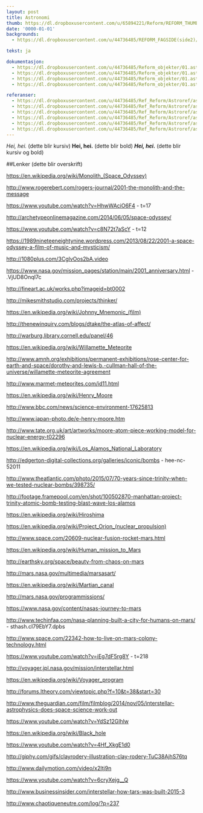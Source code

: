 ```yaml
---
layout: post
title: Astronomi
thumb: https://dl.dropboxusercontent.com/u/65894221/Reform/REFORM_THUMBNAILS/01.Astronomi.jpg
date: '0000-01-01'
backgrounds:
  - https://dl.dropboxusercontent.com/u/44736485/REFORM_FAGSIDE(side2)/01.Astronomi2m.jpg

tekst: ja

dokumentasjon:
  - https://dl.dropboxusercontent.com/u/44736485/Reform_objekter/01.astro1.jpg
  - https://dl.dropboxusercontent.com/u/44736485/Reform_objekter/01.astro1v2.jpg
  - https://dl.dropboxusercontent.com/u/44736485/Reform_objekter/01.astro1v3.jpg
  - https://dl.dropboxusercontent.com/u/44736485/Reform_objekter/01.astro2.jpg

referanser:
  - https://dl.dropboxusercontent.com/u/44736485/Ref_Reform/Astroref/astroref01.jpg
  - https://dl.dropboxusercontent.com/u/44736485/Ref_Reform/Astroref/astroref02.jpg
  - https://dl.dropboxusercontent.com/u/44736485/Ref_Reform/Astroref/astroref03.jpg
  - https://dl.dropboxusercontent.com/u/44736485/Ref_Reform/Astroref/astroref16.jpg
  - https://dl.dropboxusercontent.com/u/44736485/Ref_Reform/Astroref/astroref25.jpg
  - https://dl.dropboxusercontent.com/u/44736485/Ref_Reform/Astroref/astroref74.jpg
---
```


*Hei, hei.* (dette blir kursiv)
**Hei, hei.** (dette blir bold)
***Hei, hei.*** (dette blir kursiv og bold)

##Lenker (dette blir overskrift)

https://en.wikipedia.org/wiki/Monolith_(Space_Odyssey)

http://www.rogerebert.com/rogers-journal/2001-the-monolith-and-the-message

https://www.youtube.com/watch?v=HhwWAciO6F4 - t=17

http://archetypeonlinemagazine.com/2014/06/05/space-odyssey/

https://www.youtube.com/watch?v=c8N72t7aScY - t=12

https://1989nineteeneightynine.wordpress.com/2013/08/22/2001-a-space-odyssey-a-film-of-music-and-mysticism/

http://1080plus.com/3CglvOos2bA.video

https://www.nasa.gov/mission_pages/station/main/2001_anniversary.html - .VjUD8OnqI7c

http://fineart.ac.uk/works.php?imageid=bt0002

http://mikesmithstudio.com/projects/thinker/

https://en.wikipedia.org/wiki/Johnny_Mnemonic_(film)

http://thenewinquiry.com/blogs/dtake/the-atlas-of-affect/

http://warburg.library.cornell.edu/panel/46

https://en.wikipedia.org/wiki/Willamette_Meteorite

http://www.amnh.org/exhibitions/permanent-exhibitions/rose-center-for-earth-and-space/dorothy-and-lewis-b.-cullman-hall-of-the-universe/willamette-meteorite-agreement

http://www.marmet-meteorites.com/id11.html

https://en.wikipedia.org/wiki/Henry_Moore

http://www.bbc.com/news/science-environment-17625813

http://www.japan-photo.de/e-henry-moore.htm

http://www.tate.org.uk/art/artworks/moore-atom-piece-working-model-for-nuclear-energy-t02296

https://en.wikipedia.org/wiki/Los_Alamos_National_Laboratory

http://edgerton-digital-collections.org/galleries/iconic/bombs - hee-nc-52011

http://www.theatlantic.com/photo/2015/07/70-years-since-trinity-when-we-tested-nuclear-bombs/398735/

http://footage.framepool.com/en/shot/100502870-manhattan-project-trinity-atomic-bomb-testing-blast-wave-los-alamos

https://en.wikipedia.org/wiki/Hiroshima

https://en.wikipedia.org/wiki/Project_Orion_(nuclear_propulsion)

http://www.space.com/20609-nuclear-fusion-rocket-mars.html

https://en.wikipedia.org/wiki/Human_mission_to_Mars

http://earthsky.org/space/beauty-from-chaos-on-mars

http://mars.nasa.gov/multimedia/marsasart/

https://en.wikipedia.org/wiki/Martian_canal

http://mars.nasa.gov/programmissions/

https://www.nasa.gov/content/nasas-journey-to-mars

http://www.techinfaa.com/nasa-planning-built-a-city-for-humans-on-mars/ - sthash.cI79EbY7.dpbs

http://www.space.com/22342-how-to-live-on-mars-colony-technology.html

https://www.youtube.com/watch?v=iEg7dF5rg8Y - t=218

http://voyager.jpl.nasa.gov/mission/interstellar.html

https://en.wikipedia.org/wiki/Voyager_program

http://forums.ltheory.com/viewtopic.php?f=10&t=38&start=30

http://www.theguardian.com/film/filmblog/2014/nov/05/interstellar-astrophysics-does-space-science-work-out

https://www.youtube.com/watch?v=YdSz12Glhlw

https://en.wikipedia.org/wiki/Black_hole

 https://www.youtube.com/watch?v=4Hf_XkgE1d0

http://giphy.com/gifs/clayrodery-illustration-clay-rodery-TuC38AjhS76tq

http://www.dailymotion.com/video/x2ltj9n

https://www.youtube.com/watch?v=6cryXejg__Q

http://www.businessinsider.com/interstellar-how-tars-was-built-2015-3

http://www.chaotiqueneutre.com/log/?p=237
